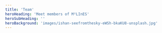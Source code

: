 ```yaml
---
title: 'Team'
heroHeading: 'Meet members of M²LInES'
heroSubHeading: ''
heroBackground: 'images/ishan-seefromthesky-eWSh-bkaKU8-unsplash.jpg'
---
```



